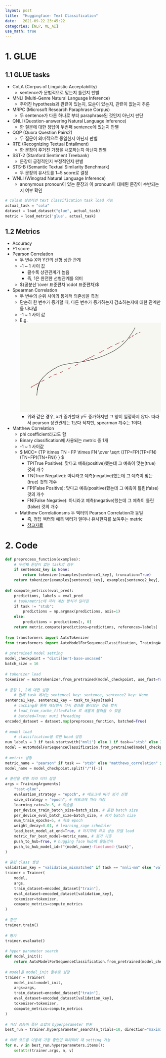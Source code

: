 ```yaml
---
layout: post
title:  "Huggingface- Text Classification"
date:   2021-09-22 23:45:22
categories: [NLP, ML_AI]
use_math: true
---
```


# 1. GLUE
## 1.1 GLUE tasks
* CoLA (Corpus of Linguistic Acceptability)
    * sentence가 문법적으로 맞는지 틀린지 판별
* MNLI (Multi-Genre Natural Language Inference)
    * 주어진 hypothesis과 관련이 있는지, 모순이 있는지, 관련이 없는지 추론
* MRPC (Microsoft Research Paraphrase Corpus)
    * 두 sentence가 다른 하나로 부터 paraphrase된 것인지 아닌지 판단
* QNLI (Question-answering Natural Language Inference)
    * 한 질문에 대한 정답이 두번째 sentence에 있는지 판별
* QQP (Quora Question Pairs2)
    * 두 질문이 의미적으로 동일한지 아닌지 판별
* RTE (Recognizing Textual Entailment)
    * 한 문장이 주거진 가정을 내포하는지 아닌지 판별
* SST-2 (Stanford Sentiment Treebank)
    * 문장이 긍정적인지 부정적인지 판별
* STS-B (Semantic Textual Similarity Benchmark)
    * 두 문장의 유사도를 1~5 score로 결정
* WNLI (Winograd Natural Language Inference)
    * anonymous pronoun이 있는 문장과 이 pronoun이 대체된 문장이 수반되는지 여부 확인

```python
# cola로 설정하면 text classification task load 가능
actual_task = "cola"
dataset = load_dataset("glue", actual_task)
metric = load_metric('glue', actual_task)
```

## 1.2 Metrics
* Accuracy
* F1 score
* Pearson Correlation
    * 두 변수 X와 Y간의 선형 상관 관계
    * -1 ~ 1 사이 값
        * 클수록 상관관계가 높음
        * 즉, 1은 완전한 선형관계를 의미
    * ${공분산 \over 표준편차 \cdot 표준편차}$
* Spearman Correlation
    * 두 변수의 순위 사이의 통계적 의존성을 측정
    * 단순히 한 변수가 증가할 때, 다른 변수가 증가하는지 감소하는지에 대한 관계만들 나타냄
    * -1 ~ 1 사이 값
    * E.g.  
        ![](/assets/image/ustagelv2/hf_1.jpg)
        * 위와 같은 경우, x가 증가할때 y도 증가하지만 그 양이 일정하지 않다. 따라서 pearson 상관관계는 1보다 작지만, spearman 계수는 1이다.    
* Matthew Correlation
    * phi coefficient라고도 함
    * Binary classification에 사용되는 metric 중 1개
    * -1 ~ 1 사이값
    * $ MCC= {TP \times TN - FP \times FN \over \sqrt {(TP+FP)(TP+FN)(TN+FP)(TN+FN)} } $
        * TP(True Positive): 맞다고 예측(positive)했는데 그 예측이 맞는(true) 것의 개수
        * TN(True Negative): 아니라고 예측(negative)했는데 그 예측이 맞는(true) 것의 개수
        * FP(False Positive): 맞다고 예측(positive)했는데 그 예측이 틀린(false) 것의 개수
        * FN(False Negative): 아니라고 예측(negative)했는데 그 예측이 틀린(false) 것의 개수
    * Matthew Correlationsms 두 벡터의 Pearson Correlation과 동일
        * 즉, 정답 벡터와 예측 벡터가 얼마나 유사한지를 보여주는 metric
        * [참고자료](https://ivoryrabbit.github.io/%EC%88%98%ED%95%99/2021/03/12/%EB%A7%A4%ED%8A%9C-%EC%83%81%EA%B4%80%EA%B3%84%EC%88%98.html)

# 2. Code

```python
def preprocess_function(examples):
    # 두번째 문장이 없는 task의 경우
    if sentence2_key is None:
        return tokenizer(examples[sentence1_key], truncation=True)
    return tokenizer(examples[sentence1_key], examples[sentence2_key], truncation=True)

def compute_metrics(eval_pred):
    predictions, labels = eval_pred
    # task/metric에 따라 계산 방식이 달라짐
    if task != "stsb":
        predictions = np.argmax(predictions, axis=1)
    else:
        predictions = predictions[:, 0]
    return metric.compute(predictions=predictions, references=labels)

from transformers import AutoTokenizer
from transformers import AutoModelForSequenceClassification, TrainingArguments, Trainer 

# pretrained model setting
model_checkpoint = "distilbert-base-uncased"
batch_size = 16

# tokenizer load
tokenizer = AutoTokenizer.from_pretrained(model_checkpoint, use_fast=True)

# 문장 1, 2에 대한 설정
    # 현재 task 에서는 sentence1_key: sentence, sentence2_key: None
sentence1_key, sentence2_key = task_to_keys[task]
    # caching을 통해 재실행시 다시 결과를 불러오는 것을 방지
    # load_from_cache_file=False 로 새롭게 불러올 수 있음
    # batched=True: muti threading
encoded_dataset = dataset.map(preprocess_function, batched=True)

# model load
    # classification을 위한 head 설정
num_labels = 3 if task.startswith("mnli") else 1 if task=="stsb" else 2
model = AutoModelForSequenceClassification.from_pretrained(model_checkpoint, num_labels=num_labels)

# metric 설정
metric_name = "pearson" if task == "stsb" else "matthews_correlation" if task == "cola" else "accuracy"
model_name = model_checkpoint.split("/")[-1]

# 훈련을 위한 파라 미터 설정
args = TrainingArguments(
    "test-glue",
    evaluation_strategy = "epoch", # 에포크에 따라 평가 진행
    save_strategy = "epoch", # 에포크에 따라 저장
    learning_rate=2e-5, # 학습률
    per_device_train_batch_size=batch_size, # 훈련 batch size
    per_device_eval_batch_size=batch_size, # 평가 batch size
    num_train_epochs=5, # 학습 epoch
    weight_decay=0.01, # learning_rage scheduler
    load_best_model_at_end=True, # 마지막에 최고 성능 모델 load
    metric_for_best_model=metric_name, # 평가 기준
    push_to_hub=True, # hugging face hub에 올릴건지
    push_to_hub_model_id=f"{model_name}-finetuned-{task}",
)

# 훈련 class 생성
validation_key = "validation_mismatched" if task == "mnli-mm" else "validation_matched" if task == "mnli" else "validation"
trainer = Trainer(
    model,
    args,
    train_dataset=encoded_dataset["train"],
    eval_dataset=encoded_dataset[validation_key],
    tokenizer=tokenizer,
    compute_metrics=compute_metrics
)

# 훈련
trainer.train()

# 평가
trainer.evaluate()

# hyper parameter search
def model_init():
    return AutoModelForSequenceClassification.from_pretrained(model_checkpoint, num_labels=num_labels)

# model을 model_init 함수로 설정
trainer = Trainer(
    model_init=model_init,
    args=args,
    train_dataset=encoded_dataset["train"],
    eval_dataset=encoded_dataset[validation_key],
    tokenizer=tokenizer,
    compute_metrics=compute_metrics
)

# 가장 성능이 좋은 조합의 hyperparameter 반환
best_run = trainer.hyperparameter_search(n_trials=10, direction="maximize")

# 아래 코드를 이용해 가장 좋았던 파라미터 재 setting 가능
for n, v in best_run.hyperparameters.items():
    setattr(trainer.args, n, v)
```